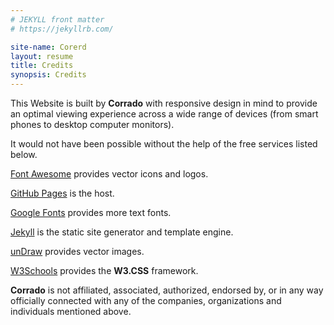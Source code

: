 ```yaml
---
# JEKYLL front matter
# https://jekyllrb.com/

site-name: Corerd
layout: resume
title: Credits
synopsis: Credits
---
```

This Website is built by **Corrado** with responsive design in mind
to provide an optimal viewing experience across a wide range of devices
(from smart phones to desktop computer monitors).

It would not have been possible without the help of the free services
listed below.

[Font Awesome](https://fontawesome.com/) provides vector icons and logos.

[GitHub Pages](https://pages.github.com/) is the host.

[Google Fonts](https://fonts.google.com/) provides more text fonts.

[Jekyll](https://jekyllrb.com/) is the static site generator and template engine.

[unDraw](https://undraw.co/) provides vector images.

[W3Schools](https://www.w3schools.com/w3css/default.asp) provides the
**W3.CSS** framework.

**Corrado** is not affiliated, associated, authorized, endorsed by, or in any way
officially connected with any of the companies, organizations and individuals
mentioned above.
